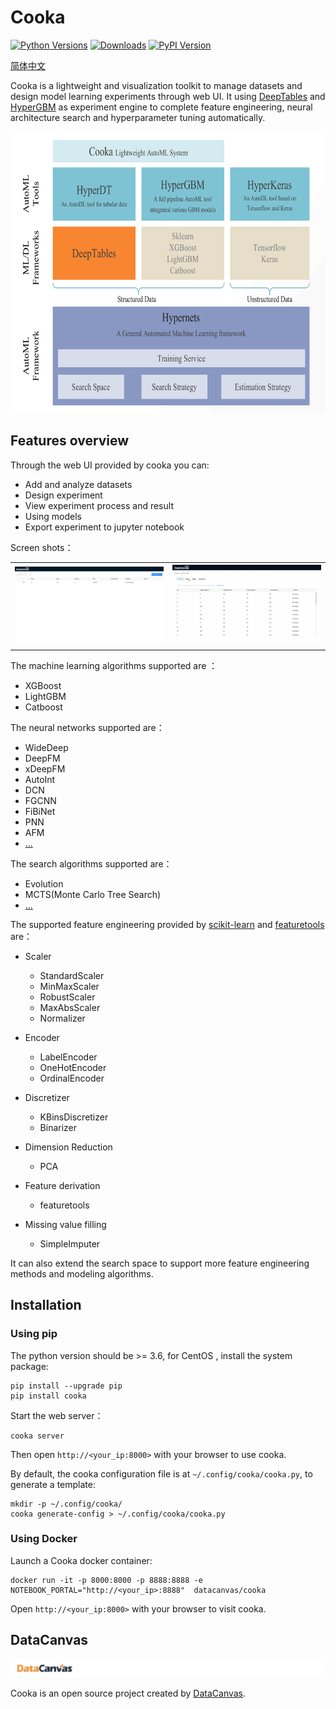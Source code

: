 # Cooka
[![Python Versions](https://img.shields.io/pypi/pyversions/cooka.svg)](https://pypi.org/project/hypergbm)
[![Downloads](https://pepy.tech/badge/cooka)](https://pepy.tech/project/hypergbm)
[![PyPI Version](https://img.shields.io/pypi/v/cooka.svg)](https://pypi.org/project/hypergbm)

[简体中文](README_zh_CN.md)

Cooka is a lightweight and visualization toolkit to manage datasets and design model learning experiments through web UI.
It using [DeepTables](https://github.com/DataCanvasIO/DeepTables) and [HyperGBM](https://github.com/DataCanvasIO/HyperGBM) as experiment engine to complete feature engineering, neural architecture search and hyperparameter tuning automatically.

<img src="docs/img/datacanvas_automl_toolkit.png" alt="drawing" width="700" height="450"/>

## Features overview 
Through the web UI provided by cooka you can:

- Add and analyze datasets
- Design experiment
- View experiment process and result
- Using models
- Export experiment to jupyter notebook 

Screen shots：
<table style="border: none">
    <th><img src="docs/img/cooka_home_page.png" width="500"/></th>
    <th><img src="docs/img/cooka_train.gif" width="500"/></th>
</table>

The machine learning algorithms supported are ：
- XGBoost
- LightGBM
- Catboost

The neural networks supported are：
- WideDeep
- DeepFM
- xDeepFM
- AutoInt
- DCN
- FGCNN 
- FiBiNet
- PNN
- AFM
- [...](https://deeptables.readthedocs.io/en/latest/models.html)


The search algorithms supported are：
- Evolution
- MCTS(Monte Carlo Tree Search)
- [...](https://github.com/DataCanvasIO/HyperGBM)

The supported feature engineering provided by  [scikit-learn](https://scikit-learn.org) and [featuretools](https://github.com/alteryx/featuretools) are：

- Scaler
    - StandardScaler
    - MinMaxScaler
    - RobustScaler
    - MaxAbsScaler
    - Normalizer
   
- Encoder
    - LabelEncoder
    - OneHotEncoder
    - OrdinalEncoder

- Discretizer
    - KBinsDiscretizer
    - Binarizer

- Dimension Reduction
    - PCA

- Feature derivation
    - featuretools

- Missing value filling
    - SimpleImputer 

It can also extend the search space to support more feature engineering methods and modeling algorithms.

## Installation 

### Using pip

The python version should be >= 3.6, for CentOS , install the system package:

```shell script
pip install --upgrade pip
pip install cooka
```

Start the web server：
```shell script
cooka server
```

Then open `http://<your_ip:8000>` with your browser to use cooka.

By default, the cooka configuration file is at `~/.config/cooka/cooka.py`,  to generate a template:
```shell script
mkdir -p ~/.config/cooka/
cooka generate-config > ~/.config/cooka/cooka.py
```

### Using Docker

Launch a Cooka docker container:

```shell script
docker run -it -p 8000:8000 -p 8888:8888 -e NOTEBOOK_PORTAL="http://<your_ip>:8888"  datacanvas/cooka
```

Open `http://<your_ip:8000>` with your browser to visit cooka.

## DataCanvas

![](docs/static/dc_logo_1.png)

Cooka is an open source project created by [DataCanvas](https://www.datacanvas.com/). 



